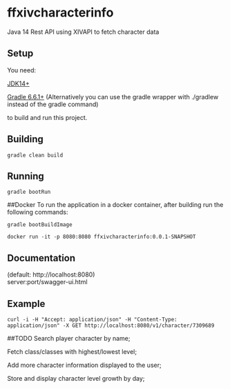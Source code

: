 # ffxivcharacterinfo
Java 14 Rest API using XIVAPI to fetch character data

## Setup
You need: 

[JDK14+](https://jdk.java.net/)

[Gradle 6.6.1+](https://gradle.org/releases/) 
(Alternatively you can use the gradle wrapper with ./gradlew instead of the gradle command)

to build and run this project.

## Building
`gradle clean build`

## Running
`gradle bootRun`

##Docker
To run the application in a docker container, after building run the following commands:

`gradle bootBuildImage`


`docker run -it -p 8080:8080 ffxivcharacterinfo:0.0.1-SNAPSHOT`

## Documentation
(default: http://localhost:8080)  
server:port/swagger-ui.html

## Example
`curl -i -H "Accept: application/json" -H "Content-Type: application/json" -X GET http://localhost:8080/v1/character/7309689`

##TODO
Search player character by name;

Fetch class/classes with highest/lowest level;

Add more character information displayed to the user;

Store and display character level growth by day;
